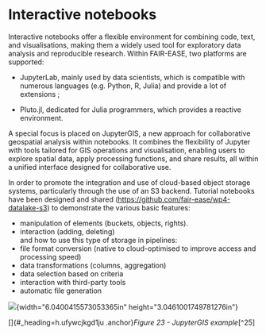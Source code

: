 
# Interactive notebooks

Interactive notebooks offer a flexible environment for combining code,
text, and visualisations, making them a widely used tool for exploratory
data analysis and reproducible research. Within FAIR-EASE, two platforms
are supported:

- JupyterLab, mainly used by data scientists, which is compatible with
  numerous languages (e.g. Python, R, Julia) and provide a lot of
  extensions ;

- Pluto.jl, dedicated for Julia programmers, which provides a reactive
  environment.

A special focus is placed on JupyterGIS, a new approach for
collaborative geospatial analysis within notebooks. It combines the
flexibility of Jupyter with tools tailored for GIS operations and
visualisation, enabling users to explore spatial data, apply processing
functions, and share results, all within a unified interface designed
for collaborative use.

In order to promote the integration and use of cloud-based object storage systems, particularly through the use of an S3 backend.
Tutorial notebooks have been designed and shared (https://github.com/fair-ease/wp4-datalake-s3) to demonstrate the various basic features:  
- manipulation of elements (buckets, objects, rights).
- interaction (adding, deleting)  
and how to use this type of storage in pipelines:
- file format conversion (native to cloud-optimised to improve access and processing speed)
 - data transformations (columns, aggregation)
 - data selection based on criteria
 - interaction with third-party tools
 - automatic file generation

![](media/image19.png){width="6.0400415573053365in"
height="3.0461001749781276in"}

[]{#_heading=h.ufywcjkgd1ju .anchor}*Figure 23 - JupyterGIS
example*[^25]
